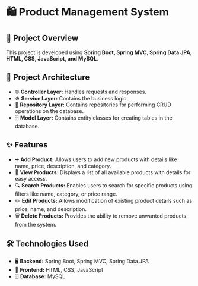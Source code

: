 # 🛍️ Product Management System

## 📌 Project Overview
This project is developed using **Spring Boot, Spring MVC, Spring Data JPA, HTML, CSS, JavaScript, and MySQL**.

## 📂 Project Architecture
- 🌐 **Controller Layer:** Handles requests and responses.
- ⚙️ **Service Layer:** Contains the business logic.
- 💾 **Repository Layer:** Contains repositories for performing CRUD operations on the database.
- 🗄️ **Model Layer:** Contains entity classes for creating tables in the database.

## ✨ Features
- ➕ **Add Product:** Allows users to add new products with details like name, price, description, and category.
- 👀 **View Products:** Displays a list of all available products with details for easy access.
- 🔍 **Search Products:** Enables users to search for specific products using filters like name, category, or price range.
- ✏️ **Edit Products:** Allows modification of existing product details such as price, name, and description.
- 🗑️ **Delete Products:** Provides the ability to remove unwanted products from the system.

## 🛠️ Technologies Used
- 🖥️ **Backend:** Spring Boot, Spring MVC, Spring Data JPA
- 🎨 **Frontend:** HTML, CSS, JavaScript
- 🗄️ **Database:** MySQL

